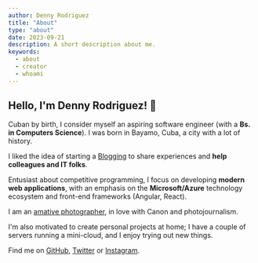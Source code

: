 ```yaml
---
author: Denny Rodriguez
title: "About"
type: "about"
date: 2023-09-21
description: A short description about me.
keywords:
  - about
  - creator
  - whoami
---
```


## Hello, I'm Denny Rodriguez! 👋

Cuban by birth, I consider myself an aspiring software engineer (with a **Bs. in Computers Science**). I was born in Bayamo, Cuba, a city with a lot of history.

I liked the idea of starting a [Blogging](/blog/) to share experiences and **help colleagues and IT folks**.

Entusiast about competitive programming, I focus on developing **modern web applications**, with an emphasis on the **Microsoft/Azure** technology ecosystem and front-end frameworks (Angular, React).

I am an [amative photographer](https://counterpartphoto.myportfolio.com/), in love with Canon and photojournalism.

I'm also motivated to create personal projects at home; I have a couple of servers running a mini-cloud, and I enjoy trying out new things.

Find me on [GitHub](https://github.com/dennitorf), [Twitter](https://twitter.com/dennitorf) or [Instagram](https://instagram.org/dennitorfpv).